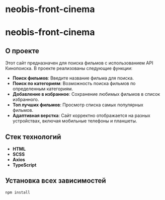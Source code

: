 # neobis-front-cinema
 
# neobis-front-cinema

## О проекте

Этот сайт предназначен для поиска фильмов с использованием API Кинопоиска. В проекте реализованы следующие функции:

- **Поиск фильмов**: Введите название фильма для поиска.
- **Поиск по категориям**: Возможность поиска фильмов по определенным категориям.
- **Добавление в избранное**: Сохранение любимых фильмов в список избранного.
- **Топ лучших фильмов**: Просмотр списка самых популярных фильмов.
- **Адаптивная верстка**: Сайт корректно отображается на разных устройствах, включая мобильные телефоны и планшеты.

## Стек технологий

- **HTML**
- **SCSS**
- **Axios**
- **TypeScript**

## Установка всех зависимостей

```bash
npm install
